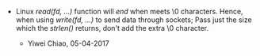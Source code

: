 
+  Linux _read(fd, ...)_ function will _end_ when meets \0 characters.
   Hence, when using _write(fd, ...)_ to send data through sockets;
   Pass just the size which the _strlen()_ returns, don't add the extra
   \0 character.

   - Yiwei Chiao, 05-04-2017

